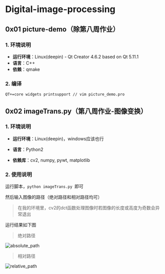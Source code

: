 # Digital-image-processing

## 0x01 picture-demo（除第八周作业）

### 1. 环境说明

* **运行环境**：Linux(deepin) - Qt Creator 4.6.2 based on Qt 5.11.1
* **语言**：C++
* **依赖**：qmake

### 2. 编译

```
QT+=core widgets printsupport // vim picture_demo.pro
```





## 0x02 imageTrans.py（第八周作业-图像变换）

### 1. 环境说明

- **运行环境**：Linux(deepin)，windows应该也行


- **语言**：Python2


- **依赖库**：cv2, numpy, pywt, matplotlib

### 2. 使用说明

运行脚本，`python imageTrans.py `即可

然后输入图像的路径（绝对路径和相对路径均可）

> 在我的环境里，cv2的dct函数处理图像时若图像的长度或高度为奇数会异常退出

运行结果如下图

> 绝对路径

![absolute_path](https://s1.ax1x.com/2018/10/18/iwAyEn.md.png)

> 相对路径

![relative_path](https://s1.ax1x.com/2018/10/18/iwA2CV.md.png)








